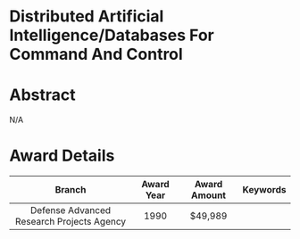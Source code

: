 
Distributed Artificial Intelligence/Databases For Command And Control
=====================================================================

# Abstract


N/A  

# Award Details

|Branch|Award Year|Award Amount|Keywords|
| :---: | :---: | :---: | :---: |
|Defense Advanced Research Projects Agency|1990|$49,989||
